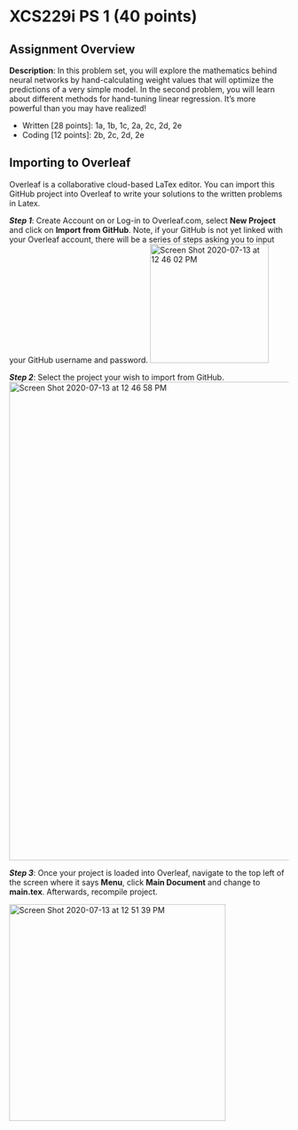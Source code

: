 # XCS229i PS 1 (40 points)

## Assignment Overview 
**Description**: In this problem set, you will explore the mathematics behind neural networks by hand-calculating weight values that will optimize the predictions of a very simple model. In the second problem, you will learn about different methods for hand-tuning linear regression. It’s more powerful than you may have realized!
- Written [28 points]: 1a, 1b, 1c, 2a, 2c, 2d, 2e
- Coding [12 points]: 2b, 2c, 2d, 2e

## Importing to Overleaf
Overleaf is a collaborative cloud-based LaTex editor. You can import this GitHub project into Overleaf to write your solutions to the written problems in Latex.

***Step 1***: Create Account on or Log-in to Overleaf.com, select **New Project** and click on **Import from GitHub**. Note, if your GitHub is not yet linked with your Overleaf account, there will be a series of steps asking you to input your GitHub username and password.
<img width="214" alt="Screen Shot 2020-07-13 at 12 46 02 PM" src="https://user-images.githubusercontent.com/32311654/87348956-70bcfd00-c50a-11ea-8193-c1ed21fac6a9.png">

***Step 2***: Select the project your wish to import from GitHub.
<img width="861" alt="Screen Shot 2020-07-13 at 12 46 58 PM" src="https://user-images.githubusercontent.com/32311654/87349081-a19d3200-c50a-11ea-9dda-f7bf881c4659.png">

***Step 3***: Once your project is loaded into Overleaf, navigate to the top left of the screen where it says **Menu**, click **Main Document** and change to **main.tex**. Afterwards, recompile project.

<img width="390" alt="Screen Shot 2020-07-13 at 12 51 39 PM" src="https://user-images.githubusercontent.com/32311654/87349639-7b2bc680-c50b-11ea-8ba7-f1d080567762.png">
